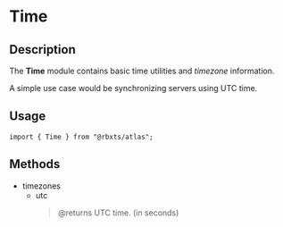 # Time

## Description
The __Time__ module contains basic time utilities and *timezone* information.

A simple use case would be synchronizing servers using UTC time.

## Usage
```
import { Time } from "@rbxts/atlas";
```

## Methods
- timezones
    - utc
        > @returns UTC time. (in seconds)